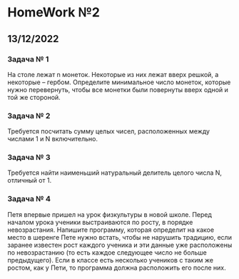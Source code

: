 # HomeWork №2 #
## 13/12/2022 ##

### Задача № 1 ###
На столе лежат n монеток. Некоторые из них лежат вверх решкой, а некоторые – гербом. Определите минимальное число монеток, которые нужно перевернуть, чтобы все монетки были повернуты вверх одной и той же стороной.

### Задача № 2 ###
Требуется посчитать сумму целых чисел, расположенных между числами 1 и N включительно.

### Задача № 3 ###
Требуется найти наименьший натуральный делитель целого числа N, отличный от 1.

### Задача № 4 ###
Петя впервые пришел на урок физкультуры в новой школе. Перед началом урока ученики выстраиваются по росту, в порядке невозрастания. Напишите программу, которая определит на какое место в шеренге Пете нужно встать, чтобы не нарушить традицию, если заранее известен рост каждого ученика и эти данные уже расположены по невозрастанию (то есть каждое следующее число не больше предыдущего). Если в классе есть несколько учеников с таким же ростом, как у Пети, то программа должна расположить его после них.
